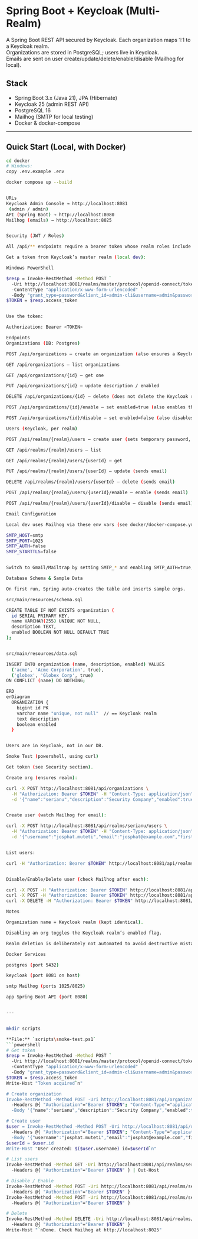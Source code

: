 # Spring Boot + Keycloak (Multi-Realm)

A Spring Boot REST API secured by Keycloak. Each organization maps 1:1 to a Keycloak realm.  
Organizations are stored in PostgreSQL; users live in Keycloak.  
Emails are sent on user create/update/delete/enable/disable (Mailhog for local).

## Stack
- Spring Boot 3.x (Java 21), JPA (Hibernate)
- Keycloak 25 (admin REST API)
- PostgreSQL 16
- Mailhog (SMTP for local testing)
- Docker & docker-compose

---

## Quick Start (Local, with Docker)
```bash
cd docker
# Windows:
copy .env.example .env

docker compose up --build


URLs
Keycloak Admin Console → http://localhost:8081
 (admin / admin)
API (Spring Boot) → http://localhost:8080
Mailhog (emails) → http://localhost:8025


Security (JWT / Roles)

All /api/** endpoints require a bearer token whose realm roles include admin.

Get a token from Keycloak’s master realm (local dev):

Windows PowerShell

$resp = Invoke-RestMethod -Method POST `
  -Uri http://localhost:8081/realms/master/protocol/openid-connect/token `
  -ContentType "application/x-www-form-urlencoded" `
  -Body "grant_type=password&client_id=admin-cli&username=admin&password=admin"
$TOKEN = $resp.access_token


Use the token:

Authorization: Bearer <TOKEN>

Endpoints
Organizations (DB: Postgres)

POST /api/organizations — create an organization (also ensures a Keycloak realm with same name)

GET /api/organizations — list organizations

GET /api/organizations/{id} — get one

PUT /api/organizations/{id} — update description / enabled

DELETE /api/organizations/{id} — delete (does not delete the Keycloak realm by design)

POST /api/organizations/{id}/enable — set enabled=true (also enables the realm)

POST /api/organizations/{id}/disable — set enabled=false (also disables the realm)

Users (Keycloak, per realm)

POST /api/realms/{realm}/users — create user (sets temporary password, sends email)

GET /api/realms/{realm}/users — list

GET /api/realms/{realm}/users/{userId} — get

PUT /api/realms/{realm}/users/{userId} — update (sends email)

DELETE /api/realms/{realm}/users/{userId} — delete (sends email)

POST /api/realms/{realm}/users/{userId}/enable — enable (sends email)

POST /api/realms/{realm}/users/{userId}/disable — disable (sends email)

Email Configuration

Local dev uses Mailhog via these env vars (see docker/docker-compose.yml):

SMTP_HOST=smtp
SMTP_PORT=1025
SMTP_AUTH=false
SMTP_STARTTLS=false


Switch to Gmail/Mailtrap by setting SMTP_* and enabling SMTP_AUTH=true, SMTP_STARTTLS=true.

Database Schema & Sample Data

On first run, Spring auto-creates the table and inserts sample orgs.

src/main/resources/schema.sql

CREATE TABLE IF NOT EXISTS organization (
  id SERIAL PRIMARY KEY,
  name VARCHAR(255) UNIQUE NOT NULL,
  description TEXT,
  enabled BOOLEAN NOT NULL DEFAULT TRUE
);


src/main/resources/data.sql

INSERT INTO organization (name, description, enabled) VALUES
  ('acme', 'Acme Corporation', true),
  ('globex', 'Globex Corp', true)
ON CONFLICT (name) DO NOTHING;

ERD
erDiagram
  ORGANIZATION {
    bigint id PK
    varchar name "unique, not null"  // == Keycloak realm
    text description
    boolean enabled
  }


Users are in Keycloak, not in our DB.

Smoke Test (powershell, using curl)

Get token (see Security section).

Create org (ensures realm):

curl -X POST http://localhost:8081/api/organizations \
  -H "Authorization: Bearer $TOKEN" -H "Content-Type: application/json" \
  -d '{"name":"serianu","description":"Security Company","enabled":true}'


Create user (watch Mailhog for email):

curl -X POST http://localhost:8081/api/realms/serianu/users \
  -H "Authorization: Bearer $TOKEN" -H "Content-Type: application/json" \
  -d '{"username":"josphat.muteti","email":"josphat@example.com","firstName":"Josphat","lastName":"Muteti","temporaryPassword":"Temp#1234"}'


List users:

curl -H "Authorization: Bearer $TOKEN" http://localhost:8081/api/realms/serianu/users


Disable/Enable/Delete user (check Mailhog after each):

curl -X POST -H "Authorization: Bearer $TOKEN" http://localhost:8081/api/realms/serianu/users/<USER_ID>/disable
curl -X POST -H "Authorization: Bearer $TOKEN" http://localhost:8081/api/realms/serianu/users/<USER_ID>/enable
curl -X DELETE -H "Authorization: Bearer $TOKEN" http://localhost:8081/api/realms/acme/serianu/<USER_ID>

Notes

Organization name = Keycloak realm (kept identical).

Disabling an org toggles the Keycloak realm’s enabled flag.

Realm deletion is deliberately not automated to avoid destructive mistakes.

Docker Services

postgres (port 5432)

keycloak (port 8081 on host)

smtp Mailhog (ports 1025/8025)

app Spring Boot API (port 8080)


---


mkdir scripts

**File:** `scripts\smoke-test.ps1`
```powershell
# Get token
$resp = Invoke-RestMethod -Method POST `
  -Uri http://localhost:8081/realms/master/protocol/openid-connect/token `
  -ContentType "application/x-www-form-urlencoded" `
  -Body "grant_type=password&client_id=admin-cli&username=admin&password=admin"
$TOKEN = $resp.access_token
Write-Host "Token acquired`n"

# Create organization
Invoke-RestMethod -Method POST -Uri http://localhost:8081/api/organizations `
  -Headers @{ "Authorization"="Bearer $TOKEN"; "Content-Type"="application/json" } `
  -Body '{"name":"serianu","description":"Security Company","enabled":true}' | Out-Host

# Create user
$user = Invoke-RestMethod -Method POST -Uri http://localhost:8081/api/realms/serianu/users `
  -Headers @{ "Authorization"="Bearer $TOKEN"; "Content-Type"="application/json" } `
  -Body '{"username":"josphat.muteti","email":"josphat@example.com","firstName":"Josphat","lastName":"Muteti","temporaryPassword":"Temp#1234"}'
$userId = $user.id
Write-Host "User created: $($user.username) id=$userId`n"

# List users
Invoke-RestMethod -Method GET -Uri http://localhost:8081/api/realms/serianu/users `
  -Headers @{ "Authorization"="Bearer $TOKEN" } | Out-Host

# Disable / Enable
Invoke-RestMethod -Method POST -Uri http://localhost:8081/api/realms/serianu/users/$userId/disable `
  -Headers @{ "Authorization"="Bearer $TOKEN" }
Invoke-RestMethod -Method POST -Uri http://localhost:8081/api/realms/serianu/users/$userId/enable `
  -Headers @{ "Authorization"="Bearer $TOKEN" }

# Delete
Invoke-RestMethod -Method DELETE -Uri http://localhost:8081/api/realms/serianu/users/$userId `
  -Headers @{ "Authorization"="Bearer $TOKEN" }
Write-Host "`nDone. Check Mailhog at http://localhost:8025"
